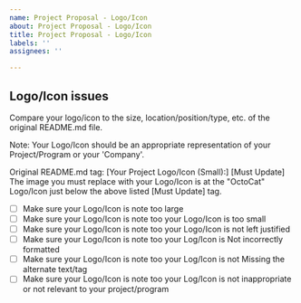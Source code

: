 ```yaml
---
name: Project Proposal - Logo/Icon
about: Project Proposal - Logo/Icon
title: Project Proposal - Logo/Icon
labels: ''
assignees: ''

---
```


## Logo/Icon issues
Compare your logo/icon to the size, location/position/type, etc. of the original README.md file. 

Note: Your Logo/Icon should be an appropriate representation of your Project/Program or your 'Company'. 

Original README.md tag: [Your Project Logo/Icon (Small):] [Must Update]
The image you must replace with your Logo/Icon is at the "OctoCat" Logo/Icon just below the above listed [Must Update] tag.

- [ ] Make sure your Logo/Icon is note too large
- [ ] Make sure your Logo/Icon is note too your Logo/Icon is too small
- [ ] Make sure your Logo/Icon is note too your Logo/Icon is not left justified
- [ ] Make sure your Logo/Icon is note too your Log/Icon is Not incorrectly formatted
- [ ] Make sure your Logo/Icon is note too your Log/Icon is not Missing the alternate text/tag
- [ ] Make sure your Logo/Icon is note too your Log/Icon is not inappropriate or not relevant to your project/program
